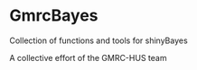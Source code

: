 # GmrcBayes

Collection of functions and tools for shinyBayes 

A collective effort of the GMRC-HUS team
